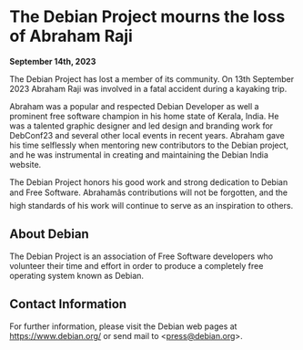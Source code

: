 
The Debian Project mourns the loss of Abraham Raji
==================================================


**September 14th, 2023**



The Debian Project has lost a member of its community. On 13th September
2023 Abraham Raji was involved in a fatal accident during a kayaking trip.




Abraham was a popular and respected Debian Developer as well a prominent free
software champion in his home state of Kerala, India. He was a talented graphic
designer and led design and branding work for DebConf23 and several other local
events in recent years. Abraham gave his time selflessly when mentoring new
contributors to the Debian project, and he was instrumental in creating and
maintaining the Debian India website.




The Debian Project honors his good work and strong dedication to Debian and
Free Software. Abrahamâs contributions will not be forgotten, and the high
standards of his work will continue to serve as an inspiration to others.



About Debian
------------


The Debian Project is an association of Free Software developers who
volunteer their time and effort in order to produce a completely free
operating system known as Debian.


Contact Information
-------------------


For further information, please visit the Debian web pages at
<https://www.debian.org/> or send mail to
<[press@debian.org](mailto:press@debian.org)>.



